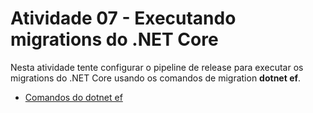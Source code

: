 # Atividade 07 - Executando migrations do .NET Core 

Nesta atividade tente configurar o pipeline de release para executar os migrations do .NET Core usando os comandos de migration **dotnet ef**.

- [Comandos do dotnet ef](https://docs.microsoft.com/en-us/ef/core/miscellaneous/cli/dotnet#common-options)